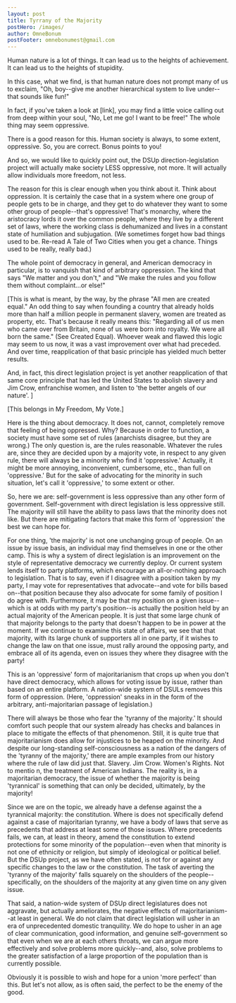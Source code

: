 ```yaml
---
layout: post
title: Tyrrany of the Majority
postHero: /images/
author: OmneBonum
postFooter: omnebonumest@gmail.com
---
```


Human nature is a lot of things.  It can lead us to the heights of achievement.  It can lead us to the heights of stupidity.  

In this case, what we find, is that human nature does not prompt many of us to exclaim, "Oh, boy--give me another hierarchical system to live under--that sounds like fun!"

In fact, if you've taken a look at [link], you may find a little voice calling out from deep within your soul, "No, Let me go! I want to be free!" The whole thing may seem oppressive.

There is a good reason for this.  Human society is always, to some extent, oppressive. So, you are correct.  Bonus points to you!

And so, we would like to quickly point out, the DSUp direction-legislation project will actually make society LESS oppressive, not more. It will actually allow individuals more freedom, not less.

The reason for this is clear enough when you think about it. Think about oppression.  It is certainly the case that in a system where one group of people gets to be in charge, and they get to do whatever they want to some other group of people--that's oppressive!  That's monarchy, where the aristocracy lords it over the common people, where they live by a different set of laws, where the working class is dehumanized and lives in a constant state of humiliation and subjugation. (We sometimes forget how bad things used to be.  Re-read A Tale of Two Cities when you get a chance. Things used to be really, really bad.)

The whole point of democracy in general, and American democracy in particular, is to vanquish that kind of arbitrary oppression.  The kind that says "We matter and you don't," and "We make the rules and you follow them without complaint...or else!"  

[This is what is meant, by the way, by the phrase "All men are created equal." An odd thing to say when founding a country that already holds more than half a million people in permanent slavery, women are treated as property, etc. That's because it really means this: "Regarding all of us men who came over from Britain, none of us were born into royalty.  We were all born the same." (See Created Equal).  Whoever weak and flawed this logic may seem to us now, it was a vast improvement over what had preceded. And over time, reapplication of that basic principle has yielded much better results.

And, in fact, this direct legislation project is yet another reapplication of that same core principle that has led the United States to abolish slavery and Jim Crow, enfranchise women, and listen to 'the better angels of our nature'.  ]

[This belongs in My Freedom, My Vote.]  

Here is the thing about democracy.  It does not, cannot, completely remove that feeling of being oppressed.  Why?  Because in order to function, a society must have some set of rules (anarchists disagree, but they are wrong.)  The only question is, are the rules reasonable.  Whatever the rules are, since they are decided upon by a majority vote, in respect to any given rule, there will always be a minority who find it 'oppressive.' Actually, it might be more annoying, inconvenient, cumbersome, etc., than full on 'oppressive.' But for the sake of advocating for the minority in such situation, let's call it 'oppressive,' to some extent or other.

So, here we are: self-government is less oppressive than any other form of government. Self-government with direct legislation is less oppressive still.  The majority will still have the ability to pass laws that the minority does not like.  But there are mitigating factors that make this form of 'oppression' the best we can hope for.  

For one thing, 'the majority' is not one unchanging group of people. On an issue by issue basis, an individual may find themselves in one or the other camp.  This is why a system of direct legislation is an improvement on the style of representative democracy we currently deploy.  Or current system lends itself to party platforms, which encourage an all-or-nothing approach to legislation.  That is to say, even if I disagree with a position taken by my party, I may vote for representatives that advocate--and vote for bills based on--that position because they also advocate for some family of position I do agree with.  Furthermore, it may be that my position on a given issue--which is at odds with my party's position--is actually the position held by an actual majority of the American people.  It is just that some large chunk of that majority belongs to the party that doesn't happen to be in power at the moment.  If we continue to examine this state of affairs, we see that that majority, with its large chunk of supporters all in one party, if it wishes to change the law on that one issue, must rally around the opposing party, and embrace all of its agenda, even on issues they where they disagree with the party!

This is an 'oppressive' form of majoritarianism that crops up when you don't have direct democracy, which allows for voting issue by issue, rather than based on an entire platform. A nation-wide system of DSULs removes this form of oppression.  (Here, 'oppression' sneaks in in the form of the arbitrary, anti-majoritarian passage of legislation.)

There will always be those who fear the 'tyranny of the majority.' It should comfort such people that our system already has checks and balances in place to mitigate the effects of that phenomenon.  Still, it is quite true that majoritarianism does allow for injustices to be heaped on the minority.  And despite our long-standing self-consciousness as a nation of the dangers of the 'tyranny of the majority,' there are ample examples from our history where the rule of law did just that.  Slavery.  Jim Crow.  Women's Rights. Not to mentio  n, the treatment of American Indians. The reality is, in a majoritarian democracy, the issue of whether the majority is being 'tyrannical' is something that can only be decided, ultimately, by the majority!  

Since we are on the topic, we already have a defense against the a tyrannical majority: the constitution.  Where is does not specifically defend against a case of majoritarian tyranny, we have a body of laws that serve as precedents that address at least some of those issues.  Where precedents fails, we can, at least in theory, amend the constitution to extend protections for some minority of the population--even when that minority is not one of ethnicity or religion, but simply of ideological or political belief.  But the DSUp project, as we have often stated, is not for or against any specific changes to the law or the constitution. The task of averting the 'tyranny of the majority' falls squarely on the shoulders of the people--specifically, on the shoulders of the majority at any given time on any given issue.

That said, a nation-wide system of DSUp direct legislatures does not aggravate, but actually ameliorates, the negative effects of majoritarianism--at least in general.  We do not claim that direct legislation will usher in an era of unprecedented domestic tranquility. We do hope to usher in an age of clear communication, good information, and genuine self-government so that even when we are at each others throats, we can argue more effectively and solve problems more quickly--and, also, solve problems to the greater satisfaction of a large proportion of the population than is currently possible.

Obviously it is possible to wish and hope for a union 'more perfect' than this.  But let's not allow, as is often said, the perfect to be the enemy of the good.  
